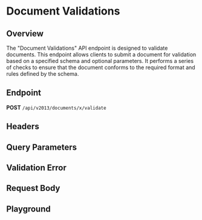 <script setup>
import SwaggerUI from "@/swagger/view/SwaggerUI.vue"
import swaggerJson from "@/swagger/json/general/document-validations/validations.json";

const swaggerSpecs = [
  { json: swaggerJson, protected: true },
];
</script>

# Document Validations

## Overview

The "Document Validations" API endpoint is designed to validate documents. This endpoint allows clients to submit a document for validation based on a specified schema and optional parameters. It performs a series of checks to ensure that the document conforms to the required format and rules defined by the schema.

## Endpoint
**POST** `/api/v2013/documents/x/validate`

## Headers
<!--@include: @/../components/common/header/authorization-realm.md-->

## Query Parameters
<!--@include: @/../components/common/query/schema-metadata-government.md-->

## Validation Error
<!--@include: @/../components/common/validation-error.md-->

## Request Body
<!--@include: @/../components/ircc/request-body.md-->

## Playground

<SwaggerUI :swaggerSpecs="swaggerSpecs" />
